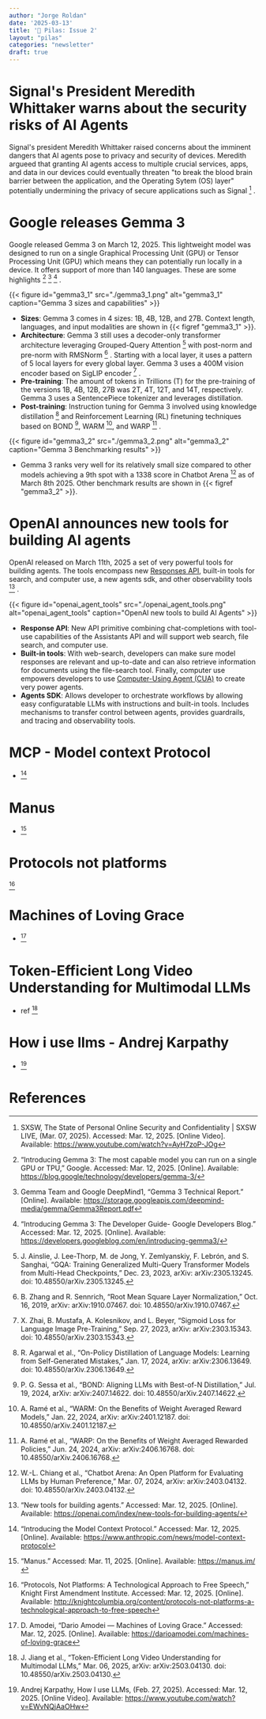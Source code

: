 ```yaml
---
author: "Jorge Roldan"
date: '2025-03-13'
title: '🔋 Pilas: Issue 2'
layout: "pilas"
categories: "newsletter"
draft: true
---
```


# Signal's President Meredith Whittaker warns about the security risks of AI Agents
Signal's president Meredith Whittaker raised concerns about the imminent dangers that AI agents pose to privacy and security of devices. Meredith argueed that granting AI agents access to multiple crucial services, apps,  and data in our devices could eventually threaten "to break the blood brain barrier between the application, and the Operating Sytem (OS) layer" potentially undermining the privacy of secure applications such as Signal [^agent_risks] .  

# Google releases Gemma 3
Google released Gemma 3 on March 12, 2025. This lightweight model was designed to run on a single Graphical Processing Unit (GPU) or Tensor Processing Unit (GPU) which means they can potentially run locally in a device. It offers support of more than 140 languages. These are some highlights  [^gemma_announcement] [^gemma_technical_report] [^gemma3_developer_guide] .


{{< figure id="gemma3_1" src="./gemma3_1.png" alt="gemma3_1" caption="Gemma 3 sizes and capabilities"  >}}

-  **Sizes**: Gemma 3 comes in 4 sizes: 1B, 4B, 12B, and 27B. Context length, languages, and input modalities are shown in {{< figref "gemma3_1" >}}.
-   **Architecture**: Gemma 3 still uses a decoder-only transformer architecture leveraging Grouped-Query Attention [^gqa] with post-norm and pre-norm with RMSNorm [^rmsnorm] . Starting with a local layer, it uses a pattern of 5 local layers for every global layer. Gemma 3 uses a 400M vision encoder based on SigLIP encoder [^sigmoid_loss_language_image] . 
- **Pre-training**: The amount of tokens in Trillions (T) for the pre-training of the versions 1B, 4B, 12B, 27B was 2T, 4T, 12T, and 14T, respectively. Gemma 3 uses a SentencePiece tokenizer and leverages distillation. 
-  **Post-training**: Instruction tuning for Gemma 3 involved using knowledge distillation [^agarwal_distill] and Reinforcement Learning (RL) finetuning techniques based on BOND [^sessa_bond], WARM [^rame_warm], and WARP [^rame_warp] .


{{< figure id="gemma3_2" src="./gemma3_2.png" alt="gemma3_2" caption="Gemma 3 Benchmarking results"  >}}

- Gemma 3 ranks very well for its relatively small size compared to other models achieving a 9th spot with a 1338 score in Chatbot Arena [^chiang_chatbot_arena] as of March 8th 2025.  Other benchmark results are shown in {{< figref "gemma3_2" >}}. 


# OpenAI announces new tools for building AI agents 
OpenAI released on March 11th, 2025 a set of very powerful tools for building agents. The tools encompass  new [Responses API](https://platform.openai.com/docs/quickstart?api-mode=responses), built-in tools for search, and computer use, a new agents sdk, and other observability tools [^openai_agent_tools] .

{{< figure id="openai_agent_tools" src="./openai_agent_tools.png" alt="openai_agent_tools" caption="OpenAI new tools to build AI Agents"  >}}

- **Response API**: New API primitive combining chat-completions with tool-use capabilities of the Assistants API and will support web search, file search, and computer use.
- **Built-in tools**: With web-search, developers can make sure model responses are relevant and up-to-date and can also retrieve information for documents using the file-search tool. Finally, computer use empowers developers to use [Computer-Using Agent (CUA)](https://openai.com/index/computer-using-agent/) to create very power agents.
- **Agents SDK**: Allows developer to orchestrate workflows by allowing easy configuratable LLMs with instructions and built-in tools. Includes mechanisms to transfer control between agents, provides guardrails, and tracing and observability tools. 
 

# MCP - Model context Protocol
-  [^mcp]

# Manus
- [^manus]


# Protocols not platforms
[^protocols_not_platforms]

# Machines of Loving Grace 
- [^machines_of_loving_grace] 


# Token-Efficient Long Video Understanding for Multimodal LLMs
- ref [^video_understanding]


# How i use llms - Andrej Karpathy 
- [^how_i_use_llms] 



# References
[^agent_risks]: SXSW, The State of Personal Online Security and Confidentiality | SXSW LIVE, (Mar. 07, 2025). Accessed: Mar. 12, 2025. [Online Video]. Available: https://www.youtube.com/watch?v=AyH7zoP-JOg



[^video_understanding]: J. Jiang et al., “Token-Efficient Long Video Understanding for Multimodal LLMs,” Mar. 06, 2025, arXiv: arXiv:2503.04130. doi: 10.48550/arXiv.2503.04130.

[^manus]: “Manus.” Accessed: Mar. 11, 2025. [Online]. Available: https://manus.im/

[^gemma_technical_report]: Gemma Team and Google DeepMind1, “Gemma 3 Technical Report.” [Online]. Available: https://storage.googleapis.com/deepmind-media/gemma/Gemma3Report.pdf


[^gemma3_developer_guide]: “Introducing Gemma 3: The Developer Guide- Google Developers Blog.” Accessed: Mar. 12, 2025. [Online]. Available: https://developers.googleblog.com/en/introducing-gemma3/

[^gemma_announcement]:“Introducing Gemma 3: The most capable model you can run on a single GPU or TPU,” Google. Accessed: Mar. 12, 2025. [Online]. Available: https://blog.google/technology/developers/gemma-3/


[^mcp]: “Introducing the Model Context Protocol.” Accessed: Mar. 12, 2025. [Online]. Available: https://www.anthropic.com/news/model-context-protocol


[^how_i_use_llms]: Andrej Karpathy, How I use LLMs, (Feb. 27, 2025). Accessed: Mar. 12, 2025. [Online Video]. Available: https://www.youtube.com/watch?v=EWvNQjAaOHw


[^machines_of_loving_grace]: D. Amodei, “Dario Amodei — Machines of Loving Grace.” Accessed: Mar. 12, 2025. [Online]. Available: https://darioamodei.com/machines-of-loving-grace


[^protocols_not_platforms]: “Protocols, Not Platforms: A Technological Approach to Free Speech,” Knight First Amendment Institute. Accessed: Mar. 12, 2025. [Online]. Available: http://knightcolumbia.org/content/protocols-not-platforms-a-technological-approach-to-free-speech


[^openai_agent_tools]: “New tools for building agents.” Accessed: Mar. 12, 2025. [Online]. Available: https://openai.com/index/new-tools-for-building-agents/


[^gqa]: J. Ainslie, J. Lee-Thorp, M. de Jong, Y. Zemlyanskiy, F. Lebrón, and S. Sanghai, “GQA: Training Generalized Multi-Query Transformer Models from Multi-Head Checkpoints,” Dec. 23, 2023, arXiv: arXiv:2305.13245. doi: 10.48550/arXiv.2305.13245.

[^rmsnorm]: B. Zhang and R. Sennrich, “Root Mean Square Layer Normalization,” Oct. 16, 2019, arXiv: arXiv:1910.07467. doi: 10.48550/arXiv.1910.07467.

[^sigmoid_loss_language_image]: X. Zhai, B. Mustafa, A. Kolesnikov, and L. Beyer, “Sigmoid Loss for Language Image Pre-Training,” Sep. 27, 2023, arXiv: arXiv:2303.15343. doi: 10.48550/arXiv.2303.15343.

[^agarwal_distill]: R. Agarwal et al., “On-Policy Distillation of Language Models: Learning from Self-Generated Mistakes,” Jan. 17, 2024, arXiv: arXiv:2306.13649. doi: 10.48550/arXiv.2306.13649.


[^rame_warp]: A. Ramé et al., “WARP: On the Benefits of Weight Averaged Rewarded Policies,” Jun. 24, 2024, arXiv: arXiv:2406.16768. doi: 10.48550/arXiv.2406.16768.

[^rame_warm]: A. Ramé et al., “WARM: On the Benefits of Weight Averaged Reward Models,” Jan. 22, 2024, arXiv: arXiv:2401.12187. doi: 10.48550/arXiv.2401.12187.

[^sessa_bond]: P. G. Sessa et al., “BOND: Aligning LLMs with Best-of-N Distillation,” Jul. 19, 2024, arXiv: arXiv:2407.14622. doi: 10.48550/arXiv.2407.14622.


[^chiang_chatbot_arena]: W.-L. Chiang et al., “Chatbot Arena: An Open Platform for Evaluating LLMs by Human Preference,” Mar. 07, 2024, arXiv: arXiv:2403.04132. doi: 10.48550/arXiv.2403.04132.
